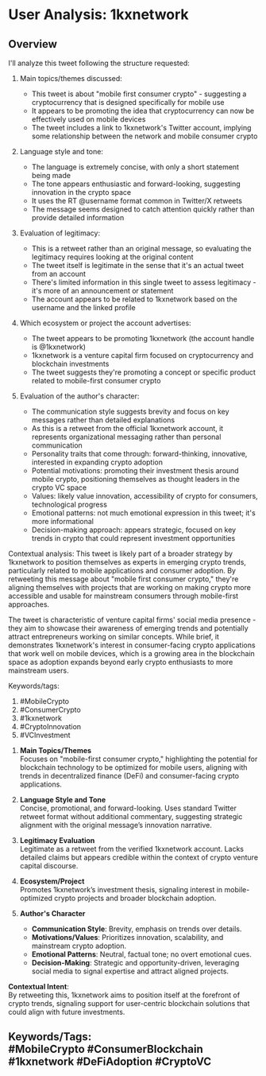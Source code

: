# User Analysis: 1kxnetwork

## Overview

<think>
I'll analyze this tweet following the structure requested:

1. Main topics/themes discussed:
   - This tweet is about "mobile first consumer crypto" - suggesting a cryptocurrency that is designed specifically for mobile use
   - It appears to be promoting the idea that cryptocurrency can now be effectively used on mobile devices
   - The tweet includes a link to 1kxnetwork's Twitter account, implying some relationship between the network and mobile consumer crypto

2. Language style and tone:
   - The language is extremely concise, with only a short statement being made
   - The tone appears enthusiastic and forward-looking, suggesting innovation in the crypto space
   - It uses the RT @username format common in Twitter/X retweets
   - The message seems designed to catch attention quickly rather than provide detailed information

3. Evaluation of legitimacy:
   - This is a retweet rather than an original message, so evaluating the legitimacy requires looking at the original content
   - The tweet itself is legitimate in the sense that it's an actual tweet from an account
   - There's limited information in this single tweet to assess legitimacy - it's more of an announcement or statement
   - The account appears to be related to 1kxnetwork based on the username and the linked profile

4. Which ecosystem or project the account advertises:
   - The tweet appears to be promoting 1kxnetwork (the account handle is @1kxnetwork)
   - 1kxnetwork is a venture capital firm focused on cryptocurrency and blockchain investments
   - The tweet suggests they're promoting a concept or specific product related to mobile-first consumer crypto

5. Evaluation of the author's character:
   - The communication style suggests brevity and focus on key messages rather than detailed explanations
   - As this is a retweet from the official 1kxnetwork account, it represents organizational messaging rather than personal communication
   - Personality traits that come through: forward-thinking, innovative, interested in expanding crypto adoption
   - Potential motivations: promoting their investment thesis around mobile crypto, positioning themselves as thought leaders in the crypto VC space
   - Values: likely value innovation, accessibility of crypto for consumers, technological progress
   - Emotional patterns: not much emotional expression in this tweet; it's more informational
   - Decision-making approach: appears strategic, focused on key trends in crypto that could represent investment opportunities

Contextual analysis:
This tweet is likely part of a broader strategy by 1kxnetwork to position themselves as experts in emerging crypto trends, particularly related to mobile applications and consumer adoption. By retweeting this message about "mobile first consumer crypto," they're aligning themselves with projects that are working on making crypto more accessible and usable for mainstream consumers through mobile-first approaches.

The tweet is characteristic of venture capital firms' social media presence - they aim to showcase their awareness of emerging trends and potentially attract entrepreneurs working on similar concepts. While brief, it demonstrates 1kxnetwork's interest in consumer-facing crypto applications that work well on mobile devices, which is a growing area in the blockchain space as adoption expands beyond early crypto enthusiasts to more mainstream users.

Keywords/tags:
1. #MobileCrypto
2. #ConsumerCrypto
3. #1kxnetwork
4. #CryptoInnovation
5. #VCInvestment
</think>

1. **Main Topics/Themes**  
   Focuses on "mobile-first consumer crypto," highlighting the potential for blockchain technology to be optimized for mobile users, aligning with trends in decentralized finance (DeFi) and consumer-facing crypto applications.

2. **Language Style and Tone**  
   Concise, promotional, and forward-looking. Uses standard Twitter retweet format without additional commentary, suggesting strategic alignment with the original message’s innovation narrative.

3. **Legitimacy Evaluation**  
   Legitimate as a retweet from the verified 1kxnetwork account. Lacks detailed claims but appears credible within the context of crypto venture capital discourse.

4. **Ecosystem/Project**  
   Promotes 1kxnetwork’s investment thesis, signaling interest in mobile-optimized crypto projects and broader blockchain adoption.

5. **Author's Character**  
   - **Communication Style**: Brevity, emphasis on trends over details.  
   - **Motivations/Values**: Prioritizes innovation, scalability, and mainstream crypto adoption.  
   - **Emotional Patterns**: Neutral, factual tone; no overt emotional cues.  
   - **Decision-Making**: Strategic and opportunity-driven, leveraging social media to signal expertise and attract aligned projects.

**Contextual Intent**:  
By retweeting this, 1kxnetwork aims to position itself at the forefront of crypto trends, signaling support for user-centric blockchain solutions that could align with future investments.

**Keywords/Tags**:  
#MobileCrypto #ConsumerBlockchain #1kxnetwork #DeFiAdoption #CryptoVC
---
